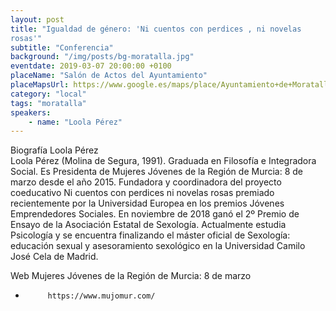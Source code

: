 ```yaml
---
layout: post
title: "Igualdad de género: 'Ni cuentos con perdices , ni novelas
rosas'"
subtitle: "Conferencia"
background: "/img/posts/bg-moratalla.jpg"
eventdate: 2019-03-07 20:00:00 +0100
placeName: "Salón de Actos del Ayuntamiento"
placeMapsUrl: https://www.google.es/maps/place/Ayuntamiento+de+Moratalla/@38.1884684,-1.8930729,17z/data=!3m1!4b1!4m5!3m4!1s0xd65b3c76fdd8fc1:0x2a0f18a36674c274!8m2!3d38.1884642!4d-1.8908842
category: "local"
tags: "moratalla"
speakers:
    - name: "Loola Pérez"
---
```



Biografía Loola Pérez  
Loola Pérez (Molina de Segura, 1991). Graduada en Filosofía e Integradora Social. Es Presidenta de Mujeres Jóvenes de la Región de Murcia: 8 de marzo desde el año 2015. Fundadora y coordinadora del proyecto coeducativo Ni cuentos con perdices ni novelas rosas premiado recientemente por la Universidad Europea en los premios Jóvenes Emprendedores Sociales. En noviembre de 2018 ganó el 2º Premio de Ensayo de la Asociación Estatal de Sexología. Actualmente estudia Psicología y se encuentra finalizando el máster oficial de Sexología: educación sexual y asesoramiento sexológico en la Universidad Camilo José Cela de Madrid.  
 

 
Web Mujeres Jóvenes de la Región de Murcia: 8 de marzo
-          https://www.mujomur.com/
